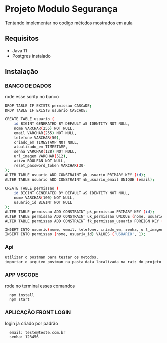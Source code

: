 
# Projeto Modulo Segurança

Tentando implementar no codigo métodos mostrados em aula


## Requisitos

- Java 11
- Postgres instalado



## Instalação

### BANCO DE DADOS 
rode esse scritp no banco 
```bash
DROP TABLE IF EXISTS permissao CASCADE;
DROP TABLE IF EXISTS usuario CASCADE;

CREATE TABLE usuario (
	id BIGINT GENERATED BY DEFAULT AS IDENTITY NOT NULL,
	nome VARCHAR(255) NOT NULL,
	email VARCHAR(255) NOT NULL,
	telefone VARCHAR(50),
	criado_em TIMESTAMP NOT NULL,
	atualizado_em TIMESTAMP,
	senha VARCHAR(128) NOT NULL,
	url_imagem VARCHAR(512),
	ativo BOOLEAN NOT NULL,
	reset_password_token VARCHAR(30)
);
ALTER TABLE usuario ADD CONSTRAINT pk_usuario PRIMARY KEY (id);
ALTER TABLE usuario ADD CONSTRAINT uk_usuario_email UNIQUE (email);

CREATE TABLE permissao (
	id BIGINT GENERATED BY DEFAULT AS IDENTITY NOT NULL,
	nome VARCHAR(100) NOT NULL,
	usuario_id BIGINT NOT NULL
);
ALTER TABLE permissao ADD CONSTRAINT pk_permissao PRIMARY KEY (id);
ALTER TABLE permissao ADD CONSTRAINT uk_permissao UNIQUE (nome, usuario_id);
ALTER TABLE permissao ADD CONSTRAINT fk_permissao_usuario FOREIGN KEY (usuario_id) REFERENCES usuario;

INSERT INTO usuario(nome, email, telefone, criado_em, senha, url_imagem, ativo) VALUES('teste', 'teste@teste.com.br','999999', '2023-03-08 10:00:00', '$2a$10$VrIbJURwINOR5HOrWFFTNOwSILsioRJSuOGAg8Luvr9qZDSOl5JXG', 'https://img.freepik.com/vetores-premium/homem-perfil-caricatura_18591-58482.jpg?w=2000', true);
INSERT INTO permissao (nome, usuario_id) VALUES ('USUARIO', 1);
```

### Api
```bash
utilizar o postman para testar os metodos.
importar o arquivo postman na pasta data localizada na raiz do projeto.
```


### APP VSCODE 
rode no terminal esses comandos 

```bash
  npm install 
  npm start
```
### APLICAÇÃO FRONT LOGIN
login ja criado por padrão

```bash
  email: teste@teste.com.br
  senha: 123456
```
    
